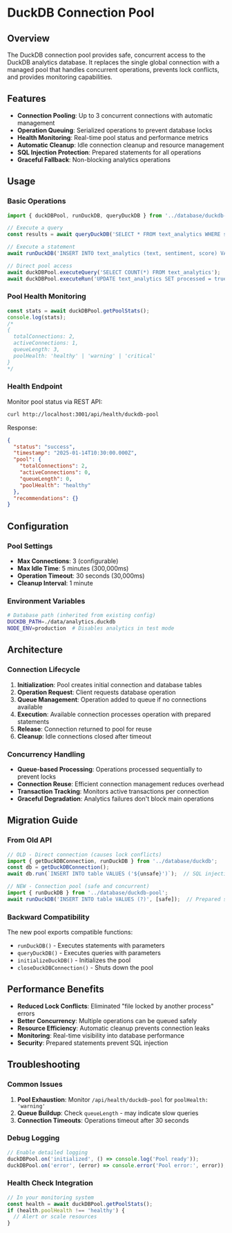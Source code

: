 # DuckDB Connection Pool

## Overview

The DuckDB connection pool provides safe, concurrent access to the DuckDB analytics database. It replaces the single global connection with a managed pool that handles concurrent operations, prevents lock conflicts, and provides monitoring capabilities.

## Features

- **Connection Pooling**: Up to 3 concurrent connections with automatic management
- **Operation Queuing**: Serialized operations to prevent database locks
- **Health Monitoring**: Real-time pool status and performance metrics
- **Automatic Cleanup**: Idle connection cleanup and resource management
- **SQL Injection Protection**: Prepared statements for all operations
- **Graceful Fallback**: Non-blocking analytics operations

## Usage

### Basic Operations

```typescript
import { duckDBPool, runDuckDB, queryDuckDB } from '../database/duckdb-pool';

// Execute a query
const results = await queryDuckDB('SELECT * FROM text_analytics WHERE sentiment = ?', ['positive']);

// Execute a statement
await runDuckDB('INSERT INTO text_analytics (text, sentiment, score) VALUES (?, ?, ?)', [text, sentiment, score]);

// Direct pool access
await duckDBPool.executeQuery('SELECT COUNT(*) FROM text_analytics');
await duckDBPool.executeRun('UPDATE text_analytics SET processed = true WHERE id = ?', [id]);
```

### Pool Health Monitoring

```typescript
const stats = await duckDBPool.getPoolStats();
console.log(stats);
/*
{
  totalConnections: 2,
  activeConnections: 1,
  queueLength: 3,
  poolHealth: 'healthy' | 'warning' | 'critical'
}
*/
```

### Health Endpoint

Monitor pool status via REST API:

```bash
curl http://localhost:3001/api/health/duckdb-pool
```

Response:
```json
{
  "status": "success",
  "timestamp": "2025-01-14T10:30:00.000Z",
  "pool": {
    "totalConnections": 2,
    "activeConnections": 0,
    "queueLength": 0,
    "poolHealth": "healthy"
  },
  "recommendations": {}
}
```

## Configuration

### Pool Settings

- **Max Connections**: 3 (configurable)
- **Max Idle Time**: 5 minutes (300,000ms)
- **Operation Timeout**: 30 seconds (30,000ms)
- **Cleanup Interval**: 1 minute

### Environment Variables

```bash
# Database path (inherited from existing config)
DUCKDB_PATH=./data/analytics.duckdb
NODE_ENV=production  # Disables analytics in test mode
```

## Architecture

### Connection Lifecycle

1. **Initialization**: Pool creates initial connection and database tables
2. **Operation Request**: Client requests database operation
3. **Queue Management**: Operation added to queue if no connections available
4. **Execution**: Available connection processes operation with prepared statements
5. **Release**: Connection returned to pool for reuse
6. **Cleanup**: Idle connections closed after timeout

### Concurrency Handling

- **Queue-based Processing**: Operations processed sequentially to prevent locks
- **Connection Reuse**: Efficient connection management reduces overhead
- **Transaction Tracking**: Monitors active transactions per connection
- **Graceful Degradation**: Analytics failures don't block main operations

## Migration Guide

### From Old API

```typescript
// OLD - Direct connection (causes lock conflicts)
import { getDuckDBConnection, runDuckDB } from '../database/duckdb';
const db = getDuckDBConnection();
await db.run(`INSERT INTO table VALUES ('${unsafe}')`);  // SQL injection risk

// NEW - Connection pool (safe and concurrent)
import { runDuckDB } from '../database/duckdb-pool';
await runDuckDB('INSERT INTO table VALUES (?)', [safe]);  // Prepared statement
```

### Backward Compatibility

The new pool exports compatible functions:
- `runDuckDB()` - Executes statements with parameters
- `queryDuckDB()` - Executes queries with parameters  
- `initializeDuckDB()` - Initializes the pool
- `closeDuckDBConnection()` - Shuts down the pool

## Performance Benefits

- **Reduced Lock Conflicts**: Eliminated "file locked by another process" errors
- **Better Concurrency**: Multiple operations can be queued safely
- **Resource Efficiency**: Automatic cleanup prevents connection leaks
- **Monitoring**: Real-time visibility into database performance
- **Security**: Prepared statements prevent SQL injection

## Troubleshooting

### Common Issues

1. **Pool Exhaustion**: Monitor `/api/health/duckdb-pool` for `poolHealth: 'warning'`
2. **Queue Buildup**: Check `queueLength` - may indicate slow queries
3. **Connection Timeouts**: Operations timeout after 30 seconds

### Debug Logging

```typescript
// Enable detailed logging
duckDBPool.on('initialized', () => console.log('Pool ready'));
duckDBPool.on('error', (error) => console.error('Pool error:', error));
```

### Health Check Integration

```typescript
// In your monitoring system
const health = await duckDBPool.getPoolStats();
if (health.poolHealth !== 'healthy') {
  // Alert or scale resources
}
```
